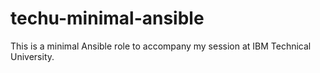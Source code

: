 # techu-minimal-ansible

This is a minimal Ansible role to accompany my session at IBM Technical University.
